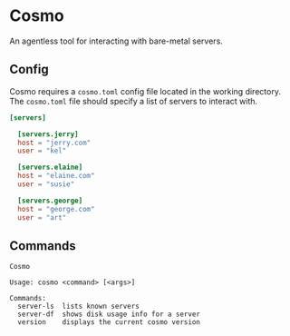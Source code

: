 # Cosmo

An agentless tool for interacting with bare-metal servers.

## Config

Cosmo requires a `cosmo.toml` config file located in the working directory.
The `cosmo.toml` file should specify a list of servers to interact with.

```toml
[servers]

  [servers.jerry]
  host = "jerry.com"
  user = "kel"

  [servers.elaine]
  host = "elaine.com"
  user = "susie"

  [servers.george]
  host = "george.com"
  user = "art"
```

## Commands

```
Cosmo

Usage: cosmo <command> [<args>]

Commands:
  server-ls  lists known servers
  server-df  shows disk usage info for a server
  version    displays the current cosmo version
```
